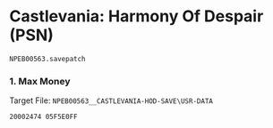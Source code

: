 #  Castlevania: Harmony Of Despair (PSN) 

`NPEB00563.savepatch`

### 1. Max Money

Target File: `NPEB00563__CASTLEVANIA-HOD-SAVE\USR-DATA`

```
20002474 05F5E0FF
```

